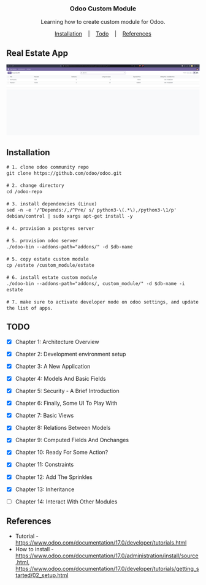 <h3 align=center>Odoo Custom Module</h3>
<p align=center>
  <span>Learning how to create custom module for Odoo.</span>
</p>

<p align="center">
  <a href="#installation">Installation</a>
  &nbsp;&nbsp;&nbsp;|&nbsp;&nbsp;&nbsp;
  <a href="#todo">Todo</a>
  &nbsp;&nbsp;&nbsp;|&nbsp;&nbsp;&nbsp;
  <a href="#references">References</a>
</p>

## Real Estate App
![real estate module](docs/real-estate-app.png)


## Installation 

```console
# 1. clone odoo community repo
git clone https://github.com/odoo/odoo.git

# 2. change directory
cd /odoo-repo

# 3. install dependencies (Linux) 
sed -n -e '/^Depends:/,/^Pre/ s/ python3-\(.*\),/python3-\1/p' debian/control | sudo xargs apt-get install -y

# 4. provision a postgres server

# 5. provision odoo server
./odoo-bin --addons-path="addons/" -d $db-name

# 5. copy estate custom module
cp /estate /custom_module/estate

# 6. install estate custom module
./odoo-bin --addons-path="addons/, custom_module/" -d $db-name -i estate

# 7. make sure to activate developer mode on odoo settings, and update the list of apps.
```

## TODO

- [x] Chapter 1: Architecture Overview
- [x] Chapter 2: Development environment setup
- [x] Chapter 3: A New Application
- [x] Chapter 4: Models And Basic Fields
- [x] Chapter 5: Security - A Brief Introduction
- [x] Chapter 6: Finally, Some UI To Play With
- [x] Chapter 7: Basic Views
- [x] Chapter 8: Relations Between Models
- [x] Chapter 9: Computed Fields And Onchanges
- [x] Chapter 10: Ready For Some Action?
- [x] Chapter 11: Constraints
- [x] Chapter 12: Add The Sprinkles
- [x] Chapter 13: Inheritance
- [ ] Chapter 14: Interact With Other Modules


## References
- Tutorial - https://www.odoo.com/documentation/17.0/developer/tutorials.html 
- How to install - https://www.odoo.com/documentation/17.0/administration/install/source.html, https://www.odoo.com/documentation/17.0/developer/tutorials/getting_started/02_setup.html


